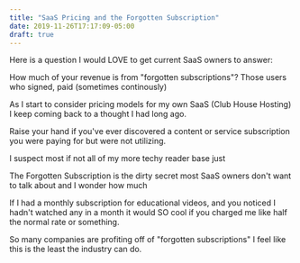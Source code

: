```yaml
---
title: "SaaS Pricing and the Forgotten Subscription"
date: 2019-11-26T17:17:09-05:00
draft: true
---
```









Here is a question I would LOVE to get current SaaS owners to answer:

How much of your revenue is from "forgotten subscriptions"? Those users who signed, paid (sometimes continously)



As I start to consider pricing models for my own SaaS (Club House Hosting) I keep coming back to a thought I had long ago.

Raise your hand if you've ever discovered a content or service subscription you were paying for but were not utilizing. 

I suspect most if not all of my more techy reader base just 

The Forgotten Subscription is the dirty secret most SaaS owners don't want to talk about and I wonder how much 


If I had a monthly subscription for educational videos, and you noticed I hadn't watched any in a month it would SO cool if you charged me like half the normal rate or something. 

So many companies are profiting off of "forgotten subscriptions" I feel like this is the least the industry can do.